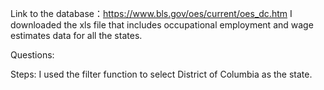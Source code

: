 Link to the database：https://www.bls.gov/oes/current/oes_dc.htm
I downloaded the xls file that includes occupational employment and wage estimates data for all the states. 

Questions:


Steps:
I used the filter function to select District of Columbia as the state. 
